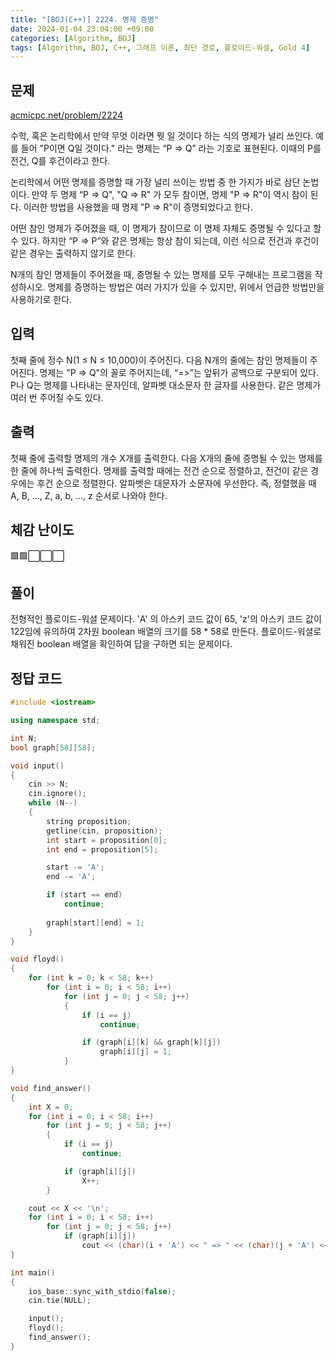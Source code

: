 ```yaml
---
title: "[BOJ(C++)] 2224. 명제 증명"
date: 2024-01-04 23:04:00 +09:00
categories: [Algorithm, BOJ]
tags: [Algorithm, BOJ, C++, 그래프 이론, 최단 경로, 플로이드-워셜, Gold 4]
---
```

## **문제**
[acmicpc.net/problem/2224](https://www.acmicpc.net/problem/2224)
<br>

수학, 혹은 논리학에서 만약 무엇 이라면 뭣 일 것이다 하는 식의 명제가 널리 쓰인다. 예를 들어 "P이면 Q일 것이다." 라는 명제는 “P => Q” 라는 기호로 표현된다. 이때의 P를 전건, Q를 후건이라고 한다.

논리학에서 어떤 명제를 증명할 때 가장 널리 쓰이는 방법 중 한 가지가 바로 삼단 논법이다. 만약 두 명제 “P => Q", "Q => R" 가 모두 참이면, 명제 "P => R"이 역시 참이 된다. 이러한 방법을 사용했을 때 명제 ”P => R"이 증명되었다고 한다.

어떤 참인 명제가 주어졌을 때, 이 명제가 참이므로 이 명제 자체도 증명될 수 있다고 할 수 있다. 하지만 “P => P”와 같은 명제는 항상 참이 되는데, 이런 식으로 전건과 후건이 같은 경우는 출력하지 않기로 한다.

N개의 참인 명제들이 주어졌을 때, 증명될 수 있는 명제를 모두 구해내는 프로그램을 작성하시오. 명제를 증명하는 방법은 여러 가지가 있을 수 있지만, 위에서 언급한 방법만을 사용하기로 한다.
<br>

## **입력**
첫째 줄에 정수 N(1 ≤ N ≤ 10,000)이 주어진다. 다음 N개의 줄에는 참인 명제들이 주어진다. 명제는 "P => Q"의 꼴로 주어지는데, “=>”는 앞뒤가 공백으로 구분되어 있다. P나 Q는 명제를 나타내는 문자인데, 알파벳 대소문자 한 글자를 사용한다. 같은 명제가 여러 번 주어질 수도 있다.
<br>

## **출력**
첫째 줄에 출력할 명제의 개수 X개를 출력한다. 다음 X개의 줄에 증명될 수 있는 명제를 한 줄에 하나씩 출력한다. 명제를 출력할 때에는 전건 순으로 정렬하고, 전건이 같은 경우에는 후건 순으로 정렬한다. 알파벳은 대문자가 소문자에 우선한다. 즉, 정렬했을 때 A, B, …, Z, a, b, …, z 순서로 나와야 한다.
<br>

## **체감 난이도**
🟩🟩⬜⬜⬜
<br>

## **풀이**
전형적인 플로이드-워셜 문제이다. 'A' 의 아스키 코드 값이 65, 'z'의 아스키 코드 값이 122임에 유의하여 2차원 boolean 배열의 크기를 58 * 58로 만든다. 플로이드-워셜로 채워진 boolean 배열을 확인하여 답을 구하면 되는 문제이다.
<br>

## **정답 코드**
```c++
#include <iostream>

using namespace std;

int N;
bool graph[58][58];

void input()
{
    cin >> N;
    cin.ignore();
    while (N--)
    {
        string proposition;
        getline(cin, proposition);
        int start = proposition[0];
        int end = proposition[5];

        start -= 'A';
        end -= 'A';

        if (start == end)
            continue;
        
        graph[start][end] = 1;
    }
}

void floyd()
{
    for (int k = 0; k < 58; k++)
        for (int i = 0; i < 58; i++)
            for (int j = 0; j < 58; j++)
            {
                if (i == j)
                    continue;

                if (graph[i][k] && graph[k][j])
                    graph[i][j] = 1;
            }
}

void find_answer()
{
    int X = 0;
    for (int i = 0; i < 58; i++)
        for (int j = 0; j < 58; j++)
        {
            if (i == j)
                continue;

            if (graph[i][j])
                X++;
        }

    cout << X << '\n';
    for (int i = 0; i < 58; i++)
        for (int j = 0; j < 58; j++)
            if (graph[i][j])
                cout << (char)(i + 'A') << " => " << (char)(j + 'A') << '\n';
}

int main()
{
    ios_base::sync_with_stdio(false);
    cin.tie(NULL);

    input();
    floyd();
    find_answer();
}
```